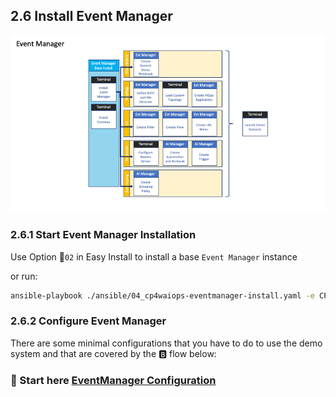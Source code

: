## 2.6 Install Event Manager 

![K8s CNI](./pics/install-evtmanager.png)

### 2.6.1 Start Event Manager Installation 

Use Option 🐥`02` in Easy Install to install a base `Event Manager` instance

or run:

```bash
ansible-playbook ./ansible/04_cp4waiops-eventmanager-install.yaml -e CP_ENTITLEMENT_KEY=<REGISTRY_TOKEN> 
```

### 2.6.2 Configure Event Manager 

There are some minimal configurations that you have to do to use the demo system and that are covered by the 🅱️ flow below:

###  🚀 Start here [EventManager Configuration](./CONF_EVENT_MANAGER.md)

<div style="page-break-after: always;"></div>





